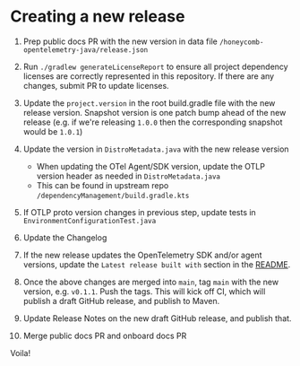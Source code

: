 # Creating a new release

1. Prep public docs PR with the new version in data file `/honeycomb-opentelemetry-java/release.json`

1. Run `./gradlew generateLicenseReport` to ensure all project dependency licenses are correctly represented in this repository. If there are any changes, submit PR to update licenses.

1. Update the `project.version` in the root build.gradle file with the new release version. Snapshot version is one patch bump ahead of the new release (e.g. if we're releasing `1.0.0` then the corresponding snapshot would be `1.0.1`)

1. Update the version in `DistroMetadata.java` with the new release version
    - When updating the OTel Agent/SDK version, update the OTLP version header as needed in `DistroMetadata.java`
    - This can be found in upstream repo `/dependencyManagement/build.gradle.kts`

1. If OTLP proto version changes in previous step, update tests in `EnvironmentConfigurationTest.java`

1. Update the Changelog

1. If the new release updates the OpenTelemetry SDK and/or agent versions, update the `Latest release built with` section in the [README](./README.md).

1. Once the above changes are merged into `main`, tag `main` with the new version, e.g. `v0.1.1`. Push the tags. This will kick off CI, which will publish a draft GitHub release, and publish to Maven.

1. Update Release Notes on the new draft GitHub release, and publish that.

1. Merge public docs PR and onboard docs PR

Voila!
